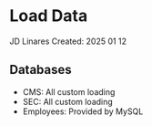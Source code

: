 # Load Data
JD Linares 
Created: 2025 01 12

## Databases
- CMS: All custom loading 
- SEC: All custom loading
- Employees: Provided by MySQL



